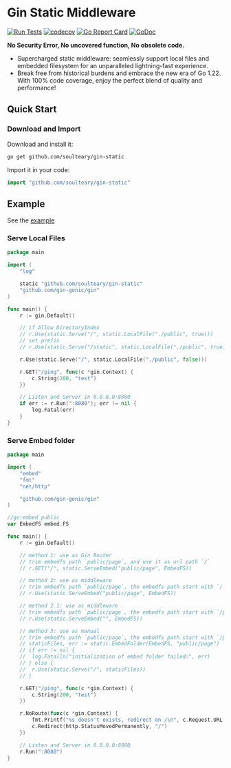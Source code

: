 # Gin Static Middleware

[![Run Tests](https://github.com/soulteary/gin-static/actions/workflows/go.yml/badge.svg)](https://github.com/soulteary/gin-static/actions/workflows/go.yml)
[![codecov](https://codecov.io/gh/soulteary/gin-static/graph/badge.svg?token=8Z9AVSBNMG)](https://codecov.io/gh/soulteary/gin-static)
[![Go Report Card](https://goreportcard.com/badge/github.com/soulteary/gin-static)](https://goreportcard.com/report/github.com/soulteary/gin-static)
[![GoDoc](https://godoc.org/github.com/soulteary/gin-static?status.svg)](https://godoc.org/github.com/soulteary/gin-static)

**No Security Error, No uncovered function, No obsolete code.**

- Supercharged static middleware: seamlessly support local files and embedded filesystem for an unparalleled lightning-fast experience.
- Break free from historical burdens and embrace the new era of Go 1.22. With 100% code coverage, enjoy the perfect blend of quality and performance!

## Quick Start

### Download and Import

Download and install it:

```bash
go get github.com/soulteary/gin-static
```

Import it in your code:

```go
import "github.com/soulteary/gin-static"
```

## Example

See the [example](example)

### Serve Local Files

[local files]:# (example/simple/main.go)

```go
package main

import (
	"log"

	static "github.com/soulteary/gin-static"
	"github.com/gin-gonic/gin"
)

func main() {
	r := gin.Default()

	// if Allow DirectoryIndex
	// r.Use(static.Serve("/", static.LocalFile("./public", true)))
	// set prefix
	// r.Use(static.Serve("/static", static.LocalFile("./public", true)))

	r.Use(static.Serve("/", static.LocalFile("./public", false)))

	r.GET("/ping", func(c *gin.Context) {
		c.String(200, "test")
	})

	// Listen and Server in 0.0.0.0:8080
	if err := r.Run(":8080"); err != nil {
		log.Fatal(err)
	}
}
```

### Serve Embed folder

[embedmd]:# (example/embed/main.go)

```go
package main

import (
	"embed"
	"fmt"
	"net/http"

	"github.com/gin-gonic/gin"
)

//go:embed public
var EmbedFS embed.FS

func main() {
	r := gin.Default()

	// method 1: use as Gin Router
	// trim embedfs path `public/page`, and use it as url path `/`
	// r.GET("/", static.ServeEmbed("public/page", EmbedFS))

	// method 2: use as middleware
	// trim embedfs path `public/page`, the embedfs path start with `/`
	// r.Use(static.ServeEmbed("public/page", EmbedFS))

	// method 2.1: use as middleware
	// trim embedfs path `public/page`, the embedfs path start with `/public/page`
	// r.Use(static.ServeEmbed("", EmbedFS))

	// method 3: use as manual
	// trim embedfs path `public/page`, the embedfs path start with `/public/page`
	// staticFiles, err := static.EmbedFolder(EmbedFS, "public/page")
	// if err != nil {
	// 	log.Fatalln("initialization of embed folder failed:", err)
	// } else {
	// 	r.Use(static.Serve("/", staticFiles))
	// }

	r.GET("/ping", func(c *gin.Context) {
		c.String(200, "test")
	})

	r.NoRoute(func(c *gin.Context) {
		fmt.Printf("%s doesn't exists, redirect on /\n", c.Request.URL.Path)
		c.Redirect(http.StatusMovedPermanently, "/")
	})

	// Listen and Server in 0.0.0.0:8080
	r.Run(":8080")
}
```
